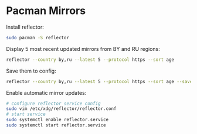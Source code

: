 # Pacman Mirrors

Install reflector:

```bash
sudo pacman -S reflector
```

Display 5 most recent updated mirrors from BY and RU regions:

```bash
reflector --country by,ru --latest 5 --protocol https --sort age
```

Save them to config:

```bash
reflector --country by,ru --latest 5 --protocol https --sort age --save /etc/pacman.d/mirrorlist
```

Enable automatic mirror updates:

```bash
# configure reflector service config
sudo vim /etc/xdg/reflector/reflector.conf
# start service
sudo systemctl enable reflector.service
sudo systemctl start reflector.service
```

